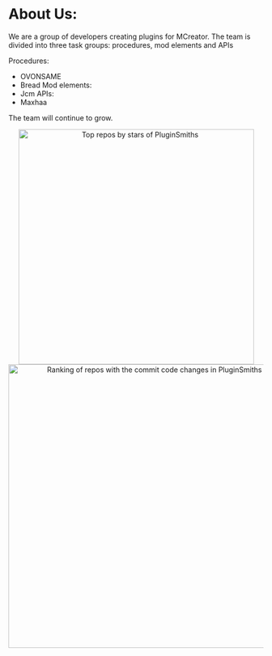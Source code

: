 # About Us:
We are a group of developers creating plugins for MCreator.
The team is divided into three task groups: procedures, mod elements and APIs

Procedures:
- OVONSAME 
- Bread
Mod elements:
- Jcm
APIs:
- Maxhaa

The team will continue to grow.

<a href="https://next.ossinsight.io/widgets/official/compose-org-stars-top-repos?period=past_12_months&owner_id=179310575" target="_blank" style="display: block" align="center">
  <picture>
    <source media="(prefers-color-scheme: dark)" srcset="https://next.ossinsight.io/widgets/official/compose-org-stars-top-repos/thumbnail.png?period=past_12_months&owner_id=179310575&image_size=4x5&color_scheme=dark" width="465" height="auto">
    <img alt="Top repos by stars of PluginSmiths" src="https://next.ossinsight.io/widgets/official/compose-org-stars-top-repos/thumbnail.png?period=past_12_months&owner_id=179310575&image_size=4x5&color_scheme=light" width="465" height="auto">
  </picture>
</a>

<a href="https://next.ossinsight.io/widgets/official/compose-org-code-changes-top-repositories?period=past_12_months&owner_id=179310575" target="_blank" style="display: block" align="center">
  <picture>
    <source media="(prefers-color-scheme: dark)" srcset="https://next.ossinsight.io/widgets/official/compose-org-code-changes-top-repositories/thumbnail.png?period=past_12_months&owner_id=179310575&image_size=3x6&color_scheme=dark" width="561" height="auto">
    <img alt="Ranking of repos with the commit code changes in PluginSmiths" src="https://next.ossinsight.io/widgets/official/compose-org-code-changes-top-repositories/thumbnail.png?period=past_12_months&owner_id=179310575&image_size=3x6&color_scheme=light" width="561" height="auto">
  </picture>
</a>
